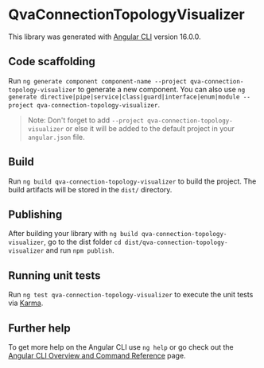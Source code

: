 # QvaConnectionTopologyVisualizer

This library was generated with [Angular CLI](https://github.com/angular/angular-cli) version 16.0.0.

## Code scaffolding

Run `ng generate component component-name --project qva-connection-topology-visualizer` to generate a new component. You can also use `ng generate directive|pipe|service|class|guard|interface|enum|module --project qva-connection-topology-visualizer`.
> Note: Don't forget to add `--project qva-connection-topology-visualizer` or else it will be added to the default project in your `angular.json` file. 

## Build

Run `ng build qva-connection-topology-visualizer` to build the project. The build artifacts will be stored in the `dist/` directory.

## Publishing

After building your library with `ng build qva-connection-topology-visualizer`, go to the dist folder `cd dist/qva-connection-topology-visualizer` and run `npm publish`.

## Running unit tests

Run `ng test qva-connection-topology-visualizer` to execute the unit tests via [Karma](https://karma-runner.github.io).

## Further help

To get more help on the Angular CLI use `ng help` or go check out the [Angular CLI Overview and Command Reference](https://angular.io/cli) page.
